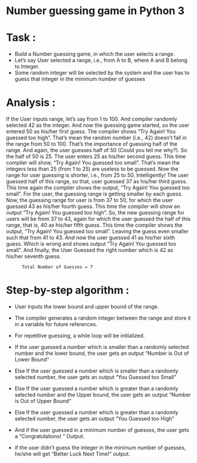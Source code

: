 # Number guessing game in Python 3

# Task : 
  -  Build a Number guessing game, in which the user selects a range.
  -  Let’s say User selected a range, i.e., from A to B, where A and B belong to Integer.
  -  Some random integer will be selected by the system and the user has to guess that integer in the minimum number of guesses

# Analysis :
If the User inputs range, let’s say from 1 to 100. And compiler randomly selected 42 as the integer. And now the guessing game started, so the user entered 50 as his/her first guess. The compiler shows “Try Again! You guessed too high”. That’s mean the random number (i.e., 42) doesn’t fall in the range from 50 to 100. That’s the importance of guessing half of the range. And again, the user guesses half of 50 (Could you tell me why?). So the half of 50 is 25. The user enters 25 as his/her second guess. This time compiler will show, “Try Again! You guessed too small”. That’s mean the integers less than 25 (from 1 to 25) are useless to be guessed. Now the range for user guessing is shorter, i.e., from 25 to 50. Intelligently! The user guessed half of this range, so that, user guessed 37 as his/her third guess.  This time again the compiler shows the output, “Try Again! You guessed too small”. For the user, the guessing range is getting smaller by each guess. Now, the guessing range for user is from 37 to 50, for which the user guessed 43 as his/her fourth guess. This time the compiler will show an output “Try Again! You guessed too high”. So, the new guessing range for users will be from 37 to 43, again for which the user guessed the half of this range, that is, 40 as his/her fifth guess.  This time the compiler shows the output, “Try Again! You guessed too small”. Leaving the guess even smaller such that from 41 to 43. And now the user guessed 41 as his/her sixth guess. Which is wrong and shows output “Try Again! You guessed too small”. And finally, the User Guessed the right number which is 42 as his/her seventh guess.

          Total Number of Guesses = 7

# Step-by-step algorithm :
-  User inputs the lower bound and upper bound of the range.
-  The compiler generates a random integer between the range and store it in a variable for future references.
-  For repetitive guessing, a while loop will be initialized.
-  If the user guessed a number which is smaller than a randomly selected number and the lower bound, the user gets an output “Number is Out of Lower Bound“
-  Else If the user guessed a number which is smaller than a randomly selected number, the user gets an output “You Guessed too Small”
-  Else If the user guessed a number which is greater than a randomly selected number and the Upper bound, the user gets an output “Number is Out of Upper Bound“
-  Else If the user guessed a number which is greater than a randomly selected number, the user gets an output “You Guessed too High”
-  And if the user guessed in a minimum number of guesses, the user gets a “Congratulations! ” Output.


-  if the user didn’t guess the integer in the minimum number of guesses, he/she will get “Better Luck Next Time!” output.

